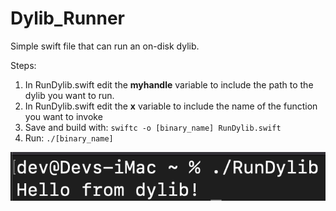 # Dylib_Runner

Simple swift file that can run an on-disk dylib. 

Steps:
1. In RunDylib.swift edit the **myhandle** variable to include the path to the dylib you want to run.
2. In RunDylib.swift edit the **x** variable to include the name of the function you want to invoke
3. Save and build with: `swiftc -o [binary_name] RunDylib.swift`
4. Run: `./[binary_name]`

![Image](dylib.png)

